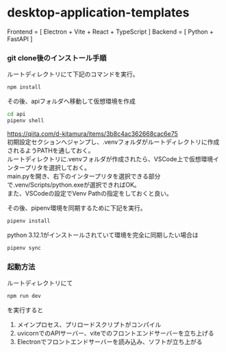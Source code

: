 # desktop-application-templates
Frontend = [ Electron + Vite + React + TypeScript ] 
Backend = [ Python + FastAPI ] 

### git clone後のインストール手順
ルートディレクトリにて下記のコマンドを実行。
```sh
npm install
```

その後、apiフォルダへ移動して仮想環境を作成
```sh
cd api
pipenv shell
```
https://qiita.com/d-kitamura/items/3b8c4ac362668cac6e75 <br>
初期設定セクションへジャンプし、.venvフォルダがルートディレクトリに作成されるようPATHを通しておく。<br>
ルートディレクトリに.venvフォルダが作成されたら、VSCode上で仮想環境インタープリタを選択しておく。<br>
main.pyを開き、右下のインタープリタを選択できる部分で.venv/Scripts/python.exeが選択できればOK。<br>
また、VSCodeの設定でVenv Pathの指定をしておくと良い。<br>

その後、pipenv環境を同期するために下記を実行。
```sh
pipenv install
```
python 3.12.1がインストールされていて環境を完全に同期したい場合は
```sh
pipenv sync
```

### 起動方法
ルートディレクトリにて
```sh
npm run dev
```
を実行すると
1. メインプロセス、プリロードスクリプトがコンパイル
2. uvicornでのAPIサーバー、viteでのフロントエンドサーバーを立ち上げる
3. Electronでフロントエンドサーバーを読み込み、ソフトが立ち上がる



